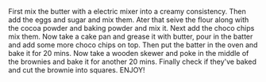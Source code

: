 First mix the butter with a electric mixer into a creamy consistency. Then add the eggs and sugar and mix them. Ater that seive the flour along with the cocoa powder and baking powder and mix it. Next add the choco chips mix them. Now take a cake pan and grease it with butter, pour in the batter and add some more choco chips on top. Then put the batter in the oven and bake it for 20 mins. Now take a wooden skewer and poke in the middle of the brownies and bake it for another 20 mins. Finally check if they've baked and cut the brownie into squares. ENJOY!